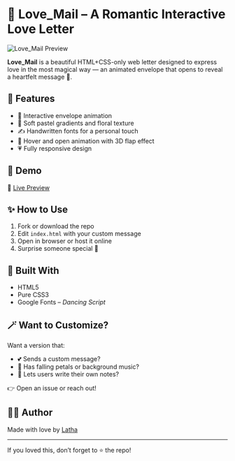 
# 💌 Love_Mail – A Romantic Interactive Love Letter

![Love_Mail Preview](https://your-live-demo-link/preview.gif)

**Love_Mail** is a beautiful HTML+CSS-only web letter designed to express love in the most magical way — an animated envelope that opens to reveal a heartfelt message 💖.

## 🌸 Features
- 💌 Interactive envelope animation
- 🌈 Soft pastel gradients and floral texture
- ✍️ Handwritten fonts for a personal touch
- 🎀 Hover and open animation with 3D flap effect
- 💗 Fully responsive design

## 📸 Demo
🔗 [Live Preview](https://mlatha09.github.io/Love_Mail/)

## ✨ How to Use
1. Fork or download the repo
2. Edit `index.html` with your custom message
3. Open in browser or host it online
4. Surprise someone special 💝

## 🧠 Built With
- HTML5
- Pure CSS3
- Google Fonts – *Dancing Script*

## 🪄 Want to Customize?
Want a version that:
- 💕 Sends a custom message?
- 🌟 Has falling petals or background music?
- 🎨 Lets users write their own notes?

👉 Open an issue or reach out!

## 🙋‍♀️ Author
Made with love by [Latha ](https://github.com/mLatha09)

---

If you loved this, don’t forget to ⭐ the repo!  
